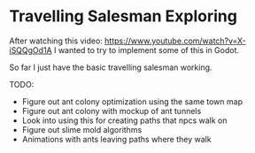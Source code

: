 # Travelling Salesman Exploring

After watching this video:
https://www.youtube.com/watch?v=X-iSQQgOd1A I wanted to try to implement some of this in Godot.

So far I just have the basic travelling salesman working.

TODO:
 - Figure out ant colony optimization using the same town map
 - Figure out ant colony with mockup of ant tunnels
 - Look into using this for creating paths that npcs walk on
 - Figure out slime mold algorithms
 - Animations with ants leaving paths where they walk
